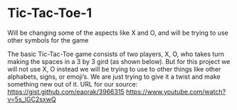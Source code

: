 # Tic-Tac-Toe-1
Will be changing some of the aspects like X and O, and will be trying to use other symbols for the game

The basic Tic-Tac-Toe game consists of two players, X, O, who takes turn making the spaces in a 3 by 3 gird (as shown below). But for this project we will not use X, O instead we will be trying to use to other things like other alphabets, signs, or emoji’s.  We are just trying to give it a twist and make something new out of it. 
URL for our source:
https://gist.github.com/eaorak/3966315
https://www.youtube.com/watch?v=5s_lGC2sxwQ
